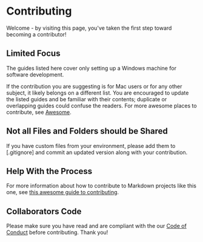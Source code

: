 # Contributing

Welcome - by visiting this page, you've taken the first step toward becoming a contributor!

## Limited Focus

The guides listed here cover only setting up a Windows machine for software development.

If the contribution you are suggesting is for Mac users or for any other subject, it likely belongs on a different list.  You are encouraged to update the listed guides and be familiar with their contents; duplicate or overlapping guides could confuse the readers. For more awesome places to contribute, see [Awesome](https://github.com/sindresorhus/awesome).

## Not all Files and Folders should be Shared

If you have custom files from your environment, please add them to [.gitignore] and commit an updated version along with your contribution.

## Help With the Process

For more information about how to contribute to Markdown projects like this one, see [this awesome guide to contributing](https://github.com/sindresorhus/awesome/blob/master/contributing.md).

## Collaborators Code

Please make sure you have read and are compliant with the our [Code of Conduct](CODE_OF_CONDUCT.md) before contributing. Thank you!
